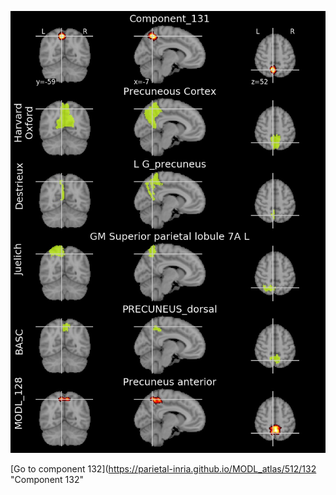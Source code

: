 


![131](preliminary/131.jpg "Component 131")

[Go to component 132](https://parietal-inria.github.io/MODL_atlas/512/132 "Component 132"